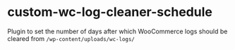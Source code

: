 # custom-wc-log-cleaner-schedule
Plugin to set the number of days after which WooCommerce logs should be cleared from `/wp-content/uploads/wc-logs/`
